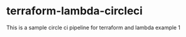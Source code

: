 # terraform-lambda-circleci

This is a sample circle ci pipeline for terraform and lambda example 1
